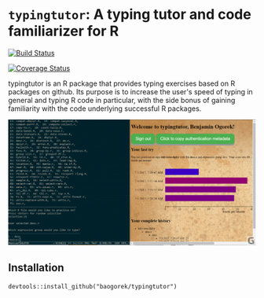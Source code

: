 `typingtutor`: A typing tutor and code familiarizer for R
=========================================================

[![Build
Status](https://travis-ci.org/baogorek/typingtutor.svg?branch=master)](https://travis-ci.org/baogorek/typingtutor)

[![Coverage
Status](https://img.shields.io/codecov/c/github/baogorek/typingtutor/master.svg)](https://codecov.io/github/baogorek/typingtutor?branch=master)


typingtutor is an R package that provides typing exercises based
on R packages on github. Its purpose is to increase the user's speed of
typing in general and typing R code in particular, with the side bonus of
gaining familiarity with the code underlying successful R packages.


![](site/images/demo.gif)


## Installation
```
devtools::install_github("baogorek/typingtutor")
```



